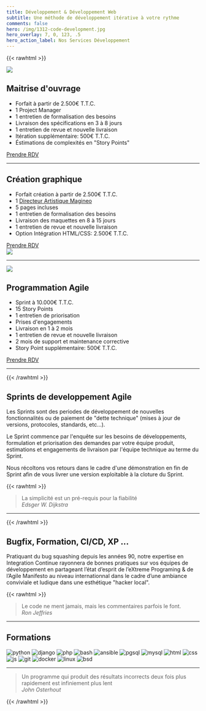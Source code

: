 ```yaml
---
title: Développement & Développement Web
subtitle: Une méthode de développement itérative à votre rythme
comments: false
hero: /img/1312-code-development.jpg
hero_overlay: 7, 0, 123, .5
hero_action_label: Nos Services Développement
---
```


{{< rawhtml >}}
</div>
</article>
<section>
    <img loading="lazy" src="/img/great_idea.svg" />
    <div>
        <h2>Maitrise d'ouvrage</h2>
        <ul>
            <li>Forfait à partir de 2.500€ T.T.C.</li>
            <li>1 Project Manager</li>
            <li>1 entretien de formalisation des besoins</li>
            <li>Livraison des spécifications en 3 à 8 jours</li>
            <li>1 entretien de revue et nouvelle livraison</li>
            <li>Itération supplémentaire: 500€ T.T.C.</li>
            <li>Éstimations de complexités en "Story Points"</li>
        </ul>
        <a class="action" href="#contact">Prendre RDV</a>
    </div>
</section>
<hr>
<section class="right">
    <div>
        <h2>Création graphique</h2>
        <ul>
            <li>
                Forfait création à partir de 2.500€ T.T.C.
            </li>
            <li>1 <a href="https://magineo.fr" title="Agence de communication">Directeur Artistique Magineo</a></li>
            <li>5 pages incluses</li>
            <li>1 entretien de formalisation des besoins</li>
            <li>Livraison des maquettes en 8 à 15 jours</li>
            <li>1 entretien de revue et nouvelle livraison</li>
            <li>Option Intégration HTML/CSS: 2.500€ T.T.C.</li>
        </ul>
        <a class="action" href="#contact">Prendre RDV</a>
    </div>
    <img loading="lazy" src="/img/landing_page.svg" />
</section>
<hr>
<section>
    <img loading="lazy" src="/img/code_development.svg" />
    <div>
        <h2>Programmation Agile</h2>
        <ul>
            <li>Sprint à 10.000€ T.T.C.</li>
            <li>15 Story Points</li>
            <li>1 entretien de priorisation</li>
            <li>Prises d'engagements</li>
            <li>Livraison en 1 à 2 mois</li>
            <li>1 entretien de revue et nouvelle livraison</li>
            <li>2 mois de support et maintenance corrective</li>
            <li>Story Point supplémentaire: 500€ T.T.C.</li>
        </ul>
        <a class="action" href="#contact">Prendre RDV</a>
    </div>
</section>
<hr>
<article class="container">
<div>
{{< /rawhtml >}}

## Sprints de developpement Agile

Les Sprints sont des periodes de développement de nouvelles fonctionnalités ou
de paiement de "dette technique" (mises à jour de versions, protocoles,
standards, etc...).

Le Sprint commence par l'enquête sur les besoins de développements, formulation
et priorisation des demandes par votre équipe produit, estimations et engagements
de livraison par l'équipe technique au terme du Sprint.

Nous récoltons vos retours dans le cadre d'une démonstration en fin de Sprint
afin de vous livrer une version exploitable à la cloture du Sprint.

{{< rawhtml >}}
<blockquote>
  La simplicité est un pré-requis pour la fiabilité
  <footer>
    <i>Edsger W. Dijkstra</i>
  </footer>
</blockquote>
<hr>
{{< /rawhtml >}}

## Bugfix, Formation, CI/CD, XP ...

Pratiquant du bug squashing depuis les années 90, notre expertise en
Integration Continue rayonnera de bonnes pratiques sur vos équipes de
développement en partageant l’état d’esprit de l’eXtreme Programing & de
l’Agile Manifesto au niveau internationnal dans le cadre d’une ambiance
conviviale et ludique dans une esthétique "hacker local".

{{< rawhtml >}}
<blockquote>
  Le code ne ment jamais, mais les commentaires parfois le font.
  <footer>
    <i>Ron Jeffries</i>
  </footer>
</blockquote>
<hr>
<h2>Formations</h2>

<div class="techno">
<img src="/img/techno/python.svg" alt="python">
<img src="/img/techno/django.svg" alt="django">
<img src="/img/techno/php.svg" alt="php">
<img src="/img/techno/bash.svg" alt="bash">
<img src="/img/techno/ansible.svg" alt="ansible">
<img src="/img/techno/pgsql.svg" alt="pgsql">
<img src="/img/techno/mysql.svg" alt="mysql">
<img src="/img/techno/html.svg" alt="html">
<img src="/img/techno/css.svg" alt="css">
<img src="/img/techno/js.svg" alt="js">
<img src="/img/techno/git.svg" alt="git">
<img src="/img/techno/docker.svg" alt="docker">
<img src="/img/techno/linux.svg" alt="linux">
<img src="/img/techno/freebsd.svg" alt="bsd">
</div>

<hr>
<blockquote>
  Un programme qui produit des résultats incorrects deux fois plus rapidement est infiniement plus lent
  <footer>
    <i>John Osterhout</i>
  </footer>
</blockquote>
{{< /rawhtml >}}
